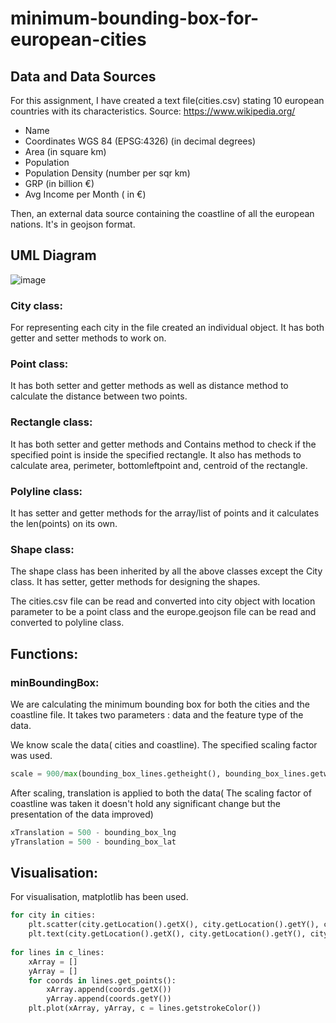 # minimum-bounding-box-for-european-cities

 ## Data and Data Sources
 For this assignment, I have created a text file(cities.csv) stating 10 european countries with its characteristics. Source: https://www.wikipedia.org/
 * Name
 * Coordinates WGS 84 (EPSG:4326) (in decimal degrees)
 * Area (in square km)
 * Population
 * Population Density (number per sqr km)
 * GRP (in billion €) 
 * Avg Income per Month ( in €)
 
 Then, an external data source containing the coastline of all the european nations. It's in geojson format. 
 
 ## UML Diagram 
 ![image](https://user-images.githubusercontent.com/94603960/154519492-c074e064-6125-47a9-9412-162892461447.png)




### City class: 
For representing each city in the file created an individual object. It has both getter and setter methods to work on.
### Point class: 
It has both setter and getter methods as well as distance method to calculate the distance between two points.
### Rectangle class: 
It has both setter and getter methods and Contains method to check if the specified point is inside the specified rectangle. 
It also has methods to calculate area, perimeter, bottomleftpoint and, centroid of the rectangle.
### Polyline class: 
It has setter and getter methods for the array/list of points and it calculates the len(points) on its own.
### Shape class: 
The shape class has been inherited by all the above classes except the City class. It has setter, getter methods for designing the shapes.

The cities.csv file can be read and converted into city object with location parameter to be a point class and the europe.geojson file can be read and converted to polyline class.

## Functions:
### minBoundingBox: 
We are calculating the minimum bounding box for both the cities and the coastline file. It takes two parameters : data and the feature type of the data.

We know scale the data( cities and coastline). The specified scaling factor was used.

```python
scale = 900/max(bounding_box_lines.getheight(), bounding_box_lines.getwidth())
```
After scaling, translation is applied to both the data( The scaling factor of coastline was taken it doesn't hold any significant change but the presentation of the data improved)

```python
xTranslation = 500 - bounding_box_lng
yTranslation = 500 - bounding_box_lat
```
## Visualisation:

For visualisation, matplotlib has been used. 
```python
for city in cities:
    plt.scatter(city.getLocation().getX(), city.getLocation().getY(), c = city.getLocation().getfillColor())
    plt.text(city.getLocation().getX(), city.getLocation().getY(), city.getName(), c = "Black", size = 10)
      
for lines in c_lines:
    xArray = []
    yArray = []
    for coords in lines.get_points():
        xArray.append(coords.getX())
        yArray.append(coords.getY())
    plt.plot(xArray, yArray, c = lines.getstrokeColor())
```
